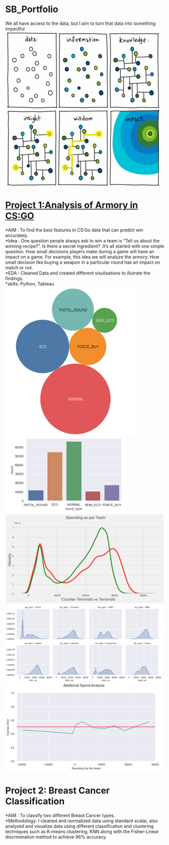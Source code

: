 # SB_Portfolio
We all have access to the data, but I aim to turn that data into something impactful
![](https://github.com/sagar2bhujbal/SB_portfolio/blob/main/images/Esports_1.png)

# [Project 1:Analysis of Armory in CS:GO ](https://github.com/sagar2bhujbal/ESPORT)
*AIM  : To find the best features in CS:Go data that can predict win accurately.  
*Idea : One question people always ask to win a team is “Tell us about the winning recipe?”. Is there a secret ingredient? .It’s all started with one simple question. How small decisions players make during a game will have an impact on a game. For example, this idea we will analyze the armory. How small decision like buying a weapon in a particular round has an impact on match or not.  
*EDA  : Cleaned Data and created different visulisations to illutrate the findings.  
*skills: Python, Tableau  
![](https://github.com/sagar2bhujbal/SB_portfolio/blob/main/images/Esports_2.png)
![](https://github.com/sagar2bhujbal/SB_portfolio/blob/main/images/Esports_3.png)
![](https://github.com/sagar2bhujbal/SB_portfolio/blob/main/images/Esports_4.png)
![](https://github.com/sagar2bhujbal/SB_portfolio/blob/main/images/Esports_5.png)
![](https://github.com/sagar2bhujbal/SB_portfolio/blob/main/images/Esports_6.png)

# Project 2: Breast Cancer Classification
*AIM : To classify two different Breast Cancer types.  
*Methodology: I cleaned and normalized data using standard scalar, also analysed and visualize data using different classification and clustering techniques such as K-means clustering, KNN along with the Fisher-Linear discrimination method to achieve 96% accuracy.  





